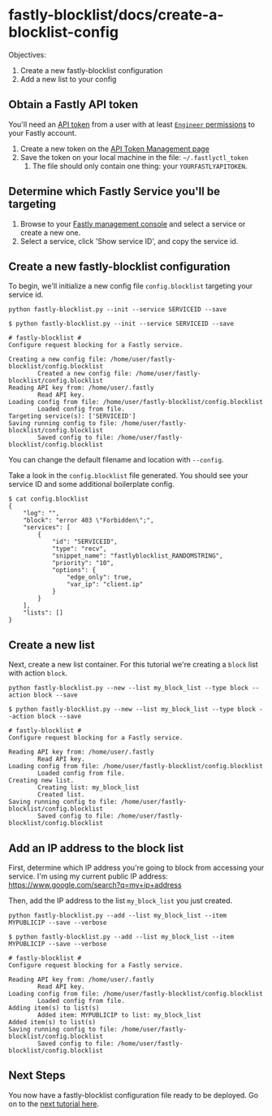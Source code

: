 # fastly-blocklist/docs/create-a-blocklist-config

Objectives:
1. Create a new fastly-blocklist configuration 
1. Add a new list to your config

## Obtain a Fastly API token

You'll need an [API token](https://docs.fastly.com/en/guides/using-api-tokens) from a user with at least [`Engineer` permissions](https://docs.fastly.com/en/guides/configuring-user-roles-and-permissions) to your Fastly account.

1. Create a new token on the [API Token Management page](https://manage.fastly.com/account/personal/tokens)
1. Save the token on your local machine in the file: `~/.fastlyctl_token`
    1. The file should only contain one thing: your `YOURFASTLYAPITOKEN`.

## Determine which Fastly Service you'll be targeting

1. Browse to your [Fastly management console](https://manage.fastly.com/services/all) and select a service or create a new one.
1. Select a service, click 'Show service ID', and copy the service id.

## Create a new fastly-blocklist configuration

To begin, we'll initialize a new config file `config.blocklist` targeting your service id.

`python fastly-blocklist.py --init --service SERVICEID --save`

```
$ python fastly-blocklist.py --init --service SERVICEID --save

# fastly-blocklist #
Configure request blocking for a Fastly service.

Creating a new config file: /home/user/fastly-blocklist/config.blocklist
        Created a new config file: /home/user/fastly-blocklist/config.blocklist
Reading API key from: /home/user/.fastly
        Read API key.
Loading config from file: /home/user/fastly-blocklist/config.blocklist
        Loaded config from file.
Targeting service(s): ['SERVICEID']
Saving running config to file: /home/user/fastly-blocklist/config.blocklist
        Saved config to file: /home/user/fastly-blocklist/config.blocklist
```

You can change the default filename and location with `--config`.

Take a look in the `config.blocklist` file generated. You should see your service ID and some additional boilerplate config.

```
$ cat config.blocklist
{
    "log": "",
    "block": "error 403 \"Forbidden\";",
    "services": [
        {
            "id": "SERVICEID",
            "type": "recv",
            "snippet_name": "fastlyblocklist_RANDOMSTRING",
            "priority": "10",
            "options": {
                "edge_only": true,
                "var_ip": "client.ip"
            }
        }
    ],
    "lists": []
}
```

## Create a new list

Next, create a new list container. For this tutorial we're creating a `block` list with action `block`.

`python fastly-blocklist.py --new --list my_block_list --type block --action block --save`

```
$ python fastly-blocklist.py --new --list my_block_list --type block --action block --save

# fastly-blocklist #
Configure request blocking for a Fastly service.

Reading API key from: /home/user/.fastly
        Read API key.
Loading config from file: /home/user/fastly-blocklist/config.blocklist
        Loaded config from file.
Creating new list.
        Creating list: my_block_list
        Created list.
Saving running config to file: /home/user/fastly-blocklist/config.blocklist
        Saved config to file: /home/user/fastly-blocklist/config.blocklist
```

## Add an IP address to the block list

First, determine which IP address you're going to block from accessing your service. I'm using my current public IP address: https://www.google.com/search?q=my+ip+address

Then, add the IP address to the list `my_block_list` you just created.

`python fastly-blocklist.py --add --list my_block_list --item MYPUBLICIP --save --verbose`

```
$ python fastly-blocklist.py --add --list my_block_list --item MYPUBLICIP --save --verbose

# fastly-blocklist #
Configure request blocking for a Fastly service.

Reading API key from: /home/user/.fastly
        Read API key.
Loading config from file: /home/user/fastly-blocklist/config.blocklist
        Loaded config from file.
Adding item(s) to list(s)
        Added item: MYPUBLICIP to list: my_block_list
Added item(s) to list(s)
Saving running config to file: /home/user/fastly-blocklist/config.blocklist
        Saved config to file: /home/user/fastly-blocklist/config.blocklist
```

## Next Steps
You now have a fastly-blocklist configuration file ready to be deployed. Go on to the [next tutorial here](deploy-blocklist-to-service.md).

